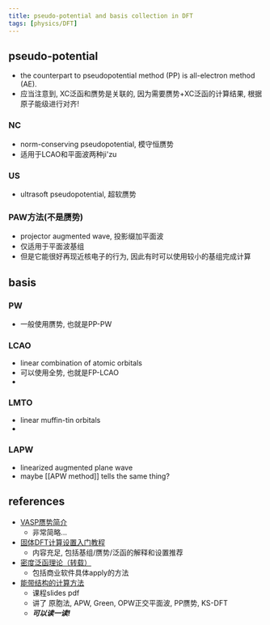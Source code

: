 ```yaml
---
title: pseudo-potential and basis collection in DFT
tags: [physics/DFT]
---
```



## pseudo-potential
- the counterpart to pseudopotential method (PP) is all-electron method (AE).
- 应当注意到, XC泛函和赝势是关联的, 因为需要赝势+XC泛函的计算结果, 根据原子能级进行对齐!

### NC
- norm-conserving pseudopotential, 模守恒赝势
- 适用于LCAO和平面波两种ji'zu

### US
- ultrasoft pseudopotential, 超软赝势




### PAW方法(不是赝势)
- projector augmented wave, 投影缀加平面波
- 仅适用于平面波基组
- 但是它能很好再现近核电子的行为, 因此有时可以使用较小的基组完成计算






## basis

### PW
- 一般使用赝势, 也就是PP-PW


### LCAO
- linear combination of atomic orbitals
- 可以使用全势, 也就是FP-LCAO
- 

### LMTO
- linear muffin-tin orbitals
- 

### LAPW
- linearized augmented plane wave
- maybe [[APW method]] tells the same thing?





## references
- [VASP赝势简介](http://www.52souji.net/2652.html)
	- 非常简略...
- [固体DFT计算设置入门教程](https://zhuanlan.zhihu.com/p/87619057)
	- 内容充足, 包括基组/赝势/泛函的解释和设置推荐
- [密度泛函理论（转载）](https://blog.sciencenet.cn/blog-3330179-1194465.html)
	- 包括商业软件具体apply的方法
- [能带结构的计算方法](https://epsilon.ustc.edu.cn/assets/5.6-band-theory--calculation-methods.pdf)
	- 课程slides pdf
	- 讲了 原胞法, APW, Green, OPW正交平面波, PP赝势, KS-DFT 
	- ***可以读一读!***